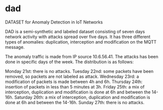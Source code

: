 # dad
DATASET for Anomaly Detection in IoT Networks

DAD is a semi-synthetic and labeled dataset consisting of seven days network activity with attacks spread over five days. It has three  different types of anomalies: duplication, interception and modification on the MQTT message. 

The anomaly traffic is made from IP source 10.6.56.41. The attacks has been done in specific days of the week. 
The distribution is as follows:

Monday 21st: there is no attacks.
Tuesday 22nd: some packets have been removed, so packets are not labeled as attack.
Wednesday 23rd: a modification of packets is made between 4h and 6h.
Thursday 24th: insertion of packets in less than 5 minutes at 3h. 
Friday 25th: a mix of interception, duplication and modification is done at 6h and between the 14-16h.
Saturday 26th: a mix of interception, duplication and modification is done at 6h and between the 14-16h.
Sunday 27th: there is no attacks.
